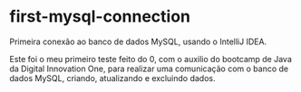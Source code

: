 # first-mysql-connection
Primeira conexão ao banco de dados MySQL, usando o IntelliJ IDEA.

Este foi o meu primeiro teste feito do 0, com o auxilio do bootcamp de Java da Digital Innovation One, para realizar uma comunicação com o banco de dados MySQL, criando,
atualizando e excluindo dados.
